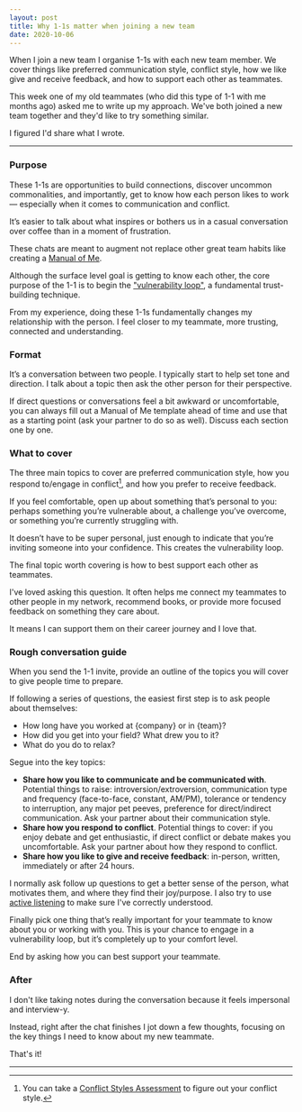 ```yaml
---
layout: post
title: Why 1-1s matter when joining a new team
date: 2020-10-06
---
```


When I join a new team I organise 1-1s with each new team member. We cover things like preferred communication style, conflict style, how we like give and receive feedback, and how to support each other as teammates.

This week one of my old teammates (who did this type of 1-1 with me months ago) asked me to write up my approach. We've both joined a new team together and they'd like to try something similar. 

I figured I'd share what I wrote.

------------------------------------------
### Purpose
 
These 1-1s are opportunities to build connections, discover uncommon commonalities, and importantly, get to know how each person likes to work –– especially when it comes to communication and conflict.

It’s easier to talk about what inspires or bothers us in a casual conversation over coffee than in a moment of frustration.

These chats are meant to augment not replace other great team habits like creating a [Manual of Me](https://www.manualof.me).

Although the surface level goal is getting to know each other, the core purpose of the 1-1 is to begin the ["vulnerability loop"](https://ideas.ted.com/how-showing-vulnerability-helps-build-a-stronger-team/), a fundamental trust-building technique.

From my experience, doing these 1-1s fundamentally changes my relationship with the person. I feel closer to my teammate, more trusting, connected and understanding.

### Format

It’s a conversation between two people. I typically start to help set tone and direction. I talk about a topic then ask the other person for their perspective. 

If direct questions or conversations feel a bit awkward or uncomfortable, you can always fill out a Manual of Me template ahead of time and use that as a starting point (ask your partner to do so as well). Discuss each section one by one.

### What to cover
The three main topics to cover are preferred communication style, how you respond to/engage in conflict[^1], and how you prefer to receive feedback.

If you feel comfortable, open up about something that’s personal to you: perhaps something you’re vulnerable about, a challenge you’ve overcome, or something you’re currently struggling with. 

It doesn’t have to be super personal, just enough to indicate that you’re inviting someone into your confidence. This creates the vulnerability loop.

The final topic worth covering is how to best support each other as teammates. 

I've loved asking this question. It often helps me connect my teammates to other people in my network, recommend books, or provide more focused feedback on something they care about. 

It means I can support them on their career journey and I love that.

### Rough conversation guide

When you send the 1-1 invite, provide an outline of the topics you will cover to give people time to prepare.

If following a series of questions, the easiest first step is to ask people about themselves: 

* How long have you worked at {company} or in {team}? 
* How did you get into your field? What drew you to it?
* What do you do to relax? 

Segue into the key topics:
* **Share how you like to communicate and be communicated with**. Potential things to raise: introversion/extroversion, communication type and frequency (face-to-face, constant, AM/PM), tolerance or tendency to interruption, any major pet peeves, preference for direct/indirect communication. Ask your partner about their communication style.
* **Share how you respond to conflict**. Potential things to cover: if you enjoy debate and get enthusiastic, if direct conflict or debate makes you uncomfortable. Ask your partner about how they respond to conflict.
* **Share how you like to give and receive feedback**: in-person, written, immediately or after 24 hours.

I normally ask follow up questions to get a better sense of the person, what motivates them, and where they find their joy/purpose. I also try to use [active listening](https://www.thebalancecareers.com/active-listening-skills-with-examples-2059684) to make sure I've correctly understood.

Finally pick one thing that’s really important for your teammate to know about you or working with you. This is your chance to engage in a vulnerability loop, but it’s completely up to your comfort level.

End by asking how you can best support your teammate.

### After

I don't like taking notes during the conversation because it feels impersonal and interview-y. 

Instead, right after the chat finishes I jot down a few thoughts, focusing on the key things I need to know about my new teammate.

That's it!

---------------------------------------------------

[^1]: You can take a [Conflict Styles Assessment](https://www.usip.org/public-education/students/conflict-styles-assessment) to figure out your conflict style.
